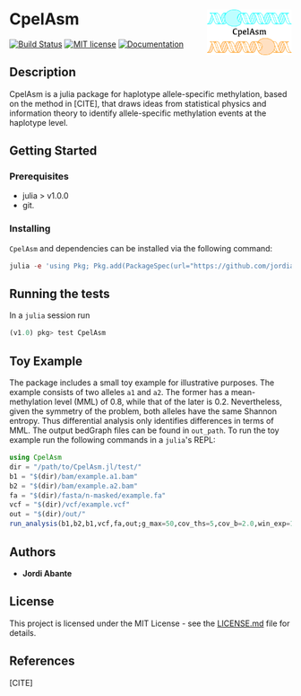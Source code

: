 # <img src="./docs/src/assets/logo.png" width="30%" align="right" /> CpelAsm

[![Build Status](https://travis-ci.com/jordiabante/CpelAsm.jl.svg?token=XZfbD5CqoU7r1YJmmbNE&branch=master)](https://travis-ci.com/jordiabante/CpelAsm.jl)
[![MIT license](https://img.shields.io/badge/license-MIT-green.svg)](https://github.com/jordiabante/CpelAsm.jl/blob/master/LICENSE.md)
[![Documentation](https://img.shields.io/badge/docs-latest-blue.svg)](https://jordiabante.github.io/CpelAsm.jl/dev/)

## Description

CpelAsm is a julia package for haplotype allele-specific methylation, based
on the method in [CITE], that draws ideas from statistical physics and
information theory to identify allele-specific methylation events at the
haplotype level.

## Getting Started

### Prerequisites

* julia > v1.0.0
* git.

### Installing

`CpelAsm` and dependencies can be installed via the following command:
```julia
julia -e 'using Pkg; Pkg.add(PackageSpec(url="https://github.com/jordiabante/CpelAsm.jl.git"))'
```

## Running the tests

In a `julia` session run
```julia
(v1.0) pkg> test CpelAsm
```

## Toy Example

The package includes a small toy example for illustrative purposes.
The example consists of two alleles `a1` and `a2`. The former has a
mean-methylation level (MML) of 0.8, while that of the later is 0.2.
Nevertheless, given the symmetry of the problem, both alleles have
the same Shannon entropy. Thus differential  analysis only identifies
differences in terms of MML. The output bedGraph files can be found
in `out_path`. To run the toy example run the following commands in
a `julia`'s REPL:

```julia
using CpelAsm
dir = "/path/to/CpelAsm.jl/test/"
b1 = "$(dir)/bam/example.a1.bam"
b2 = "$(dir)/bam/example.a2.bam"
fa = "$(dir)/fasta/n-masked/example.fa"
vcf = "$(dir)/vcf/example.vcf"
out = "$(dir)/out/"
run_analysis(b1,b2,b1,vcf,fa,out;g_max=50,cov_ths=5,cov_b=2.0,win_exp=10,n_null=50,n_max=10)
```

## Authors

* **Jordi Abante**

## License

This project is licensed under the MIT License - see the [LICENSE.md](LICENSE.md)
file for details.

## References
[CITE]
